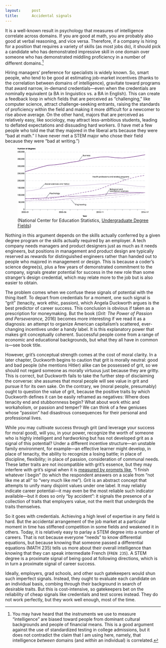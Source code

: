 ```yaml
---
layout:     post
title:      Accidental signals
---
```


It is a well-known result in psychology that measures of intelligence correlate across domains. If you are good at math, you are probably also good at verbal reasoning, and vice versa. Therefore, if a company is hiring for a position that requires a variety of skills (as most jobs do), it should pick a candidate who has demonstrated impressive skill in one domain over someone who has demonstrated middling proficiency in a number of different domains.<!--more-->[^1]

Hiring managers’ preference for specialists is widely known. So, smart people, who tend to be good at estimating job-market incentives (thanks to the correlation between domains of intelligence), gravitate toward programs that award narrow, in-demand credentials—even when the credentials are nominally equivalent (a BA in linguistics vs. a BA in English). This can create a feedback loop in which fields that are perceived as “challenging,” like computer science, attract challenge-seeking entrants, raising the standards of proficiency within the field and making it more difficult for a newcomer to rise above average. On the other hand, majors that are perceived as relatively easy, like sociology, may attract less-ambitious students, leading to deflated expectations and dissuading hard workers. (I have met a few people who told me that they majored in the liberal arts because they were “bad at math.” I have never met a STEM major who chose their field because they were “bad at writing.”)

<figure>
  <img
    src="/assets/images/number-of-degrees.png"
    class="squareborder"
    alt="A graph showing the number of college degrees granted in various fields of study between the years 2000 and 2017. The number of degrees granted in health professions and related programs and business has increased steadily, wile the number in the social sciences and history has increased before beginning to drop."
  />
  <figcaption>
  (National Center for Education Statistics,
  <a href="https://nces.ed.gov/programs/coe/indicator_cta.asp">Undergraduate Degree Fields</a>)
  </figcaption>
</figure>

Nothing in this argument depends on the skills actually conferred by a given degree program or the skills actually required by an employer. A tech company needs managers and product designers just as much as it needs engineers, but positions in management and product design are typically reserved as rewards for distinguished engineers rather than handed out to people who majored in management or design. This is because a coder’s science degree(s), plus a few years of demonstrated commitment to the company, signals greater potential for success in the new role than some stranger’s design credential, which may relate more to the job but is also easier to obtain.

The problem comes when we confuse these signals of potential with the thing itself. To depart from credentials for a moment, one such signal is “grit” (tenacity, work ethic, passion), which Angela Duckworth argues is the best predictor of career success. This conclusion is obvious if taken as a prescription for moneymaking. But the book (<em>Grit: The Power of Passion and Perseverance,</em> 2016) becomes more interesting if we read it as a diagnosis: an attempt to organize American capitalism’s scattered, ever-changing incentives under a handy label. It is this explanatory power that makes grit conceptually coherent. Successful people come from a range of economic and educational backgrounds, but what they all have in common is—see book title.

However, grit’s conceptual strength comes at the cost of moral clarity. In a later chapter, Duckworth begins to caution that grit is morally neutral: good and bad people (she mentions Hitler) alike can be possessed of grit, so we should not regard someone as morally virtuous just because they are gritty. This is correct, but Duckworth fails to take the further step of disclaiming the converse: she assumes that moral people will see value in grit and pursue it for its own sake. On the contrary, we (moral people, presumably) ought to question the value of grit, because the positive traits by which Duckworth defines it can be easily reframed as negatives: Where does tenacity end and stubbornness begin? What about work ethic and workaholism, or passion and temper? We can think of a few geniuses whose “passion” had disastrous consequences for their personal and professional lives.

While <em>you</em> may cultivate success through grit (and leverage your success for moral good), will you, in your power, recognize the worth of someone who is highly intelligent and hardworking but has not developed grit as a signal of this potential? Under a different incentive structure—an unstable family environment, for example—an effective learner might develop, in place of tenacity, the ability to recognize a losing battle; in place of discipline, flexibility; in place of passion, consideration of communal needs. These latter traits are not incompatible with grit’s essence, but they may interfere with grit’s signal when it is <a href="https://angeladuckworth.com/grit-scale/">measured by prompts like</a>, “I finish whatever I begin” (to which the respondent answers on a scale from “not like me at all” to “very much like me”). Grit is an abstract concept that attempts to unify many disjoint values under one label. It may reliably indicate career potential—it may even be the most reliable such indicator available—but it does so only “by accident”: it signals the presence of a collection of traits that employers value, not the merit that undergirds the traits themselves.

So it goes with credentials. Achieving a high level of expertise in any field is hard. But the accidental arrangement of the job market at a particular moment in time has stiffened competition in some fields and weakened it in others. Today, it is relatively easy to parlay a STEM degree into a number of careers. That is not because everyone “needs” to know differential equations, but because knowing that someone passed a differential equations (MATH 235) tells us more about their overall intelligence than knowing that they can speak intermediate French (`FREN 235`). A STEM degree is a proximate signal of being good at following directions, which is in turn a proximate signal of career success.

Ideally, employers, grad schools, and other such gatekeepers would shun such imperfect signals. Instead, they ought to evaluate each candidate on an individual basis, combing through their background in search of desirable traits. But this is cost-intensive, so gatekeepers bet on the reliability of cheap signals like credentials and test scores instead. They do not work perfectly, but they work well enough, most of the time.

[^1]: You may have heard that the instruments we use to measure “intelligence” are biased toward people from dominant cultural backgrounds and people of financial means. This is a good argument against the use of standardized testing in college admissions, but it does not contradict the claim that I am using here, namely, that intelligence <em>between</em> domains (and <em>within</em> an individual) is correlated.
